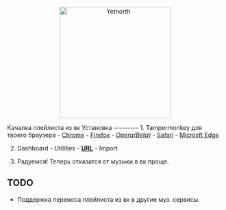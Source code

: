 <p align="center">
        <img src="https://i.imgur.com/XVm3mdR.png" width="260" alt="Yetnorth" />
</p>
Качалка плейлиста из вк
Установка
---------
1. Tampermonkey для твоего браузера
 - <a href="https://chrome.google.com/webstore/detail/tampermonkey/dhdgffkkebhmkfjojejmpbldmpobfkfo">Chrome</a>
 - <a href="https://addons.mozilla.org/ru/firefox/addon/tampermonkey/">Firefox</a>
 - <a href="https://addons.opera.com/ru/extensions/details/tampermonkey-beta/?display=en"><i>Opera(Beta)</i></a>
 - <a href="https://safari.tampermonkey.net/tampermonkey.safariextz">Safari</a>
 - <a href="https://www.microsoft.com/store/apps/9NBLGGH5162S">Microsft Edge</a>
 
 2. Dashboard - Utilities - <a href="https://raw.githubusercontent.com/left2x/Yetnorth/master/Yetnorth.js"><b>URL</b></a> - Import
 
 3. Радуемся! Теперь отказатся от музыки в вк проще.
 
 TODO
 ----
 - Поддержка переноса плейлиста из вк в другие муз. сервисы.
